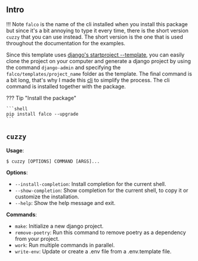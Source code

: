 ## Intro

!!! Note
`falco` is the name of the cli installed when you install this package but since it's a bit annoying to
type it every time, there is the short version `cuzzy` that you can use instead.
The short version is the one that is used throughout the documentation for the examples.

Since this template
uses [django's startproject --template](https://docs.djangoproject.com/en/stable/ref/django-admin/#startproject), you
can
easily clone the project on your computer and generate a django project by using the command `django-admin` and
specifying the
`falco/templates/project_name` folder as the template. The final command is a bit long, that's why I made this
[cli](https://en.wikipedia.org/wiki/Command-line_interface) to simplify the process. The cli command is installed
together with the package.

??? Tip "Install the package"

    ```shell
    pip install falco --upgrade
    ```

## `cuzzy`

**Usage**:

```console
$ cuzzy [OPTIONS] COMMAND [ARGS]...
```

**Options**:

* `--install-completion`: Install completion for the current shell.
* `--show-completion`: Show completion for the current shell, to copy it or customize the installation.
* `--help`: Show the help message and exit.

**Commands**:

* `make`: Initialize a new django project.
* `remove-poetry`:  Run this command to remove poetry as a dependency from your project.
* `work`: Run multiple commands in parallel.
* `write-env`: Update or create a .env file from a .env.template file.